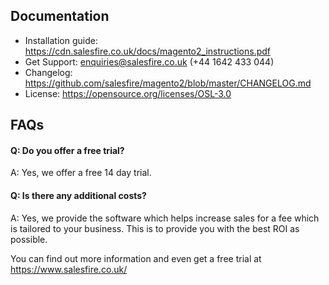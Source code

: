 ## Documentation

- Installation guide: https://cdn.salesfire.co.uk/docs/magento2_instructions.pdf
- Get Support: enquiries@salesfire.co.uk  (+44 1642 433 044)
- Changelog: https://github.com/salesfire/magento2/blob/master/CHANGELOG.md
- License: https://opensource.org/licenses/OSL-3.0


## FAQs

#### Q: Do you offer a free trial?
A: Yes, we offer a free 14 day trial.

#### Q: Is there any additional costs?
A: Yes, we provide the software which helps increase sales for a fee which is tailored to your business. This is to provide you with the best ROI as possible.

You can find out more information and even get a free trial at https://www.salesfire.co.uk/

